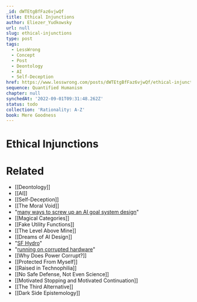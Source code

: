 ```yaml
---
_id: dWTEtgBfFaz6vjwQf
title: Ethical Injunctions
author: Eliezer_Yudkowsky
url: null
slug: ethical-injunctions
type: post
tags:
  - LessWrong
  - Concept
  - Post
  - Deontology
  - AI
  - Self-Deception
href: https://www.lesswrong.com/posts/dWTEtgBfFaz6vjwQf/ethical-injunctions
sequence: Quantified Humanism
chapter: null
synchedAt: '2022-09-01T09:31:48.262Z'
status: todo
collection: 'Rationality: A-Z'
book: Mere Goodness
---
```


# Ethical Injunctions


# Related

- [[Deontology]]
- [[AI]]
- [[Self-Deception]]
- [[The Moral Void]]
- "[many ways to screw up an AI goal system design](/lw/tj/dreams_of_friendliness/)"
- [[Magical Categories]]
- [[Fake Utility Functions]]
- [[The Level Above Mine]]
- [[Dreams of AI Design]]
- "[SF Hydro](http://en.wikipedia.org/wiki/SF_Hydro)"
- "[running on corrupted hardware](/lw/uv/ends_dont_justify_means_among_humans/)"
- [[Why Does Power Corrupt?]]
- [[Protected From Myself]]
- [[Raised in Technophilia]]
- [[No Safe Defense, Not Even Science]]
- [[Motivated Stopping and Motivated Continuation]]
- [[The Third Alternative]]
- [[Dark Side Epistemology]]